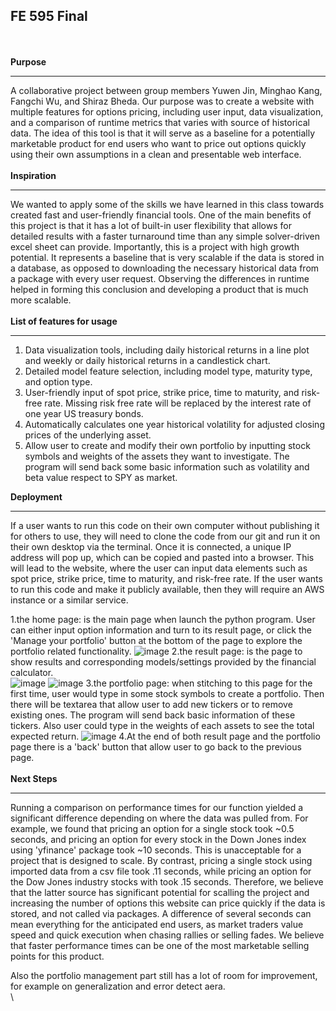 
## FE 595 Final

\
\
**Purpose**
- - - - - - - - - - - - - - - - - - - - - - - - - - - - - - - - - -
A collaborative project between group members Yuwen Jin, Minghao Kang, Fangchi Wu, and Shiraz Bheda. Our purpose was to create a website with multiple features for options pricing, including user input, data visualization, and a comparison of runtime metrics that varies with source of historical data. The idea of this tool is that it will serve as a baseline for a potentially marketable product for end users who want to price out options quickly using their own assumptions in a clean and presentable web interface.
\
\
**Inspiration**
- - - - - - - - - - - - - - - - - - - - - - - - - - - - - - - - - -
We wanted to apply some of the skills we have learned in this class towards created fast and user-friendly financial tools. One of the main benefits of this project is that it has a lot of built-in user flexibility that allows for detailed results with a faster turnaround time than any simple solver-driven excel sheet can provide. Importantly, this is a project with high growth potential. It represents a baseline that is very scalable if the data is stored in a database, as opposed to downloading the necessary historical data from a package with every user request. Observing the differences in runtime helped in forming this conclusion and developing a product that is much more scalable.
\
\
**List of features for usage**
- - - - - - - - - - - - - - - - - - - - - - - - - - - - - - - - - -
1. Data visualization tools, including daily historical returns in a line plot and weekly or daily historical returns in a candlestick chart.
2. Detailed model feature selection, including model type, maturity type, and option type.
3. User-friendly input of spot price, strike price, time to maturity, and risk-free rate. Missing risk free rate will be replaced by the interest rate of one year US treasury bonds. 
4. Automatically calculates one year historical volatility for adjusted closing prices of the underlying asset.
5. Allow user to create and modify their own portfolio by inputting stock symbols and weights of the assets they want to investigate. The program will send back some basic information such as volatility and beta value respect to SPY as market.


**Deployment**
- - - - - - - - - - - - - - - - - - - - - - - - - - - - - - - - - -
If a user wants to run this code on their own computer without publishing it for others to use, they will need to clone the code from our git and run it on their own desktop via the terminal. Once it is connected, a unique IP address will pop up, which can be copied and pasted into a browser. This will lead to the website, where the user can input data elements such as spot price, strike price, time to maturity, and risk-free rate. If the user wants to run this code and make it publicly available, then they will require an AWS instance or a similar service. 

1.the home page: is the main page when launch the python program. User can either input option information and turn to its result page, or click the 'Manage your portfolio' button at the bottom of the page to explore the portfolio related functionality.
![image](https://github.com/StarryYJ/Financial-Cauculater/blob/master/IMG/home.jpg)
2.the result page: is the page to show results and corresponding models/settings provided by the financial calculator.  
![image](https://github.com/StarryYJ/Financial-Cauculater/blob/master/IMG/result_1.jpg)
![image](https://github.com/StarryYJ/Financial-Cauculater/blob/master/IMG/result_2.png)
3.the portfolio page: when stitching to this page for the first time, user would type in some stock symbols to create a portfolio. Then there will be textarea that allow user to add new tickers or to remove existing ones. The program will send back basic information of these tickers. Also user could type in the weights of each assets to see the total expected return.
![image](https://github.com/StarryYJ/Financial-Cauculater/blob/master/IMG/portfolio_re.jpg)
4.At the end of both result page and the portfolio page there is a 'back' button that allow user to go back to the previous page.
\
\
**Next Steps**
- - - - - - - - - - - - - - - - - - - - - - - - - - - - - - - - - -
Running a comparison on performance times for our function yielded a significant difference depending on where the data was pulled from. For example, we found that pricing an option for a single stock took ~0.5 seconds, and pricing an option for every stock in the Down Jones index using 'yfinance' package took ~10 seconds. This is unacceptable for a project that is designed to scale. By contrast, pricing a single stock using imported data from a csv file took .11 seconds, while pricing an option for the Dow Jones industry stocks with took .15 seconds. Therefore, we believe that the latter source has significant potential for scalling the project and increasing the number of options this website can price quickly if the data is stored, and not called via packages. A difference of several seconds can mean everything for the anticipated end users, as market traders value speed and quick execution when chasing rallies or selling fades. We believe that faster performance times can be one of the most marketable selling points for this product.

Also the portfolio management part still has a lot of room for improvement, for example on generalization and error detect aera.
\
\
